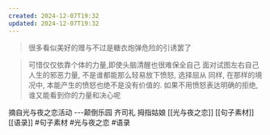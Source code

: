 ```yaml
---
created: 2024-12-07T19:32
updated: 2024-12-07T19:32
---
```

>很多看似美好的赠与不过是糖衣炮弹危险的引诱罢了

>可惜仅仅依靠个体的力量,即使头脑清醒也很难保全自己
>面对试图左右自己人生的邪恶力量, 不是谁都能那么轻易放下愤怒, 选择屈从
>同样, 在那样的境况中, 本能产生的愤怒也绝不是没有价值的. 如果不用愤怒表达明确的拒绝, 谁又能看到你的力量和决心呢

摘自光与夜之恋活动 ---颠倒乐园
齐司礼 拇指姑娘
[[光与夜之恋]] [[句子素材]][[语录]] #句子素材 #光与夜之恋 #语录
